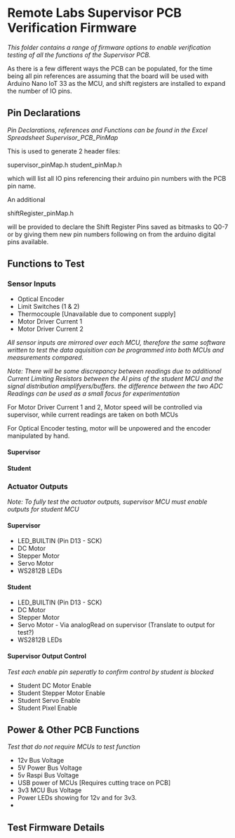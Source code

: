 # Remote Labs Supervisor PCB Verification Firmware

_This folder contains a range of firmware options to enable verification testing of all the functions of the Supervisor PCB._ <br>

As there is a few different ways the PCB can be populated, for the time being all pin references are assuming that the board will be used with Arduino Nano IoT 33 as the MCU, and shift registers
are installed to expand the number of IO pins.


## Pin Declarations

_Pin Declarations, references and Functions can be found in the Excel Spreadsheet Supervisor_PCB_PinMap_

This is used to generate 2 header files:

supervisor_pinMap.h
student_pinMap.h

which will list all IO pins referencing their arduino pin numbers with the PCB pin name. 



An additional

shiftRegister_pinMap.h

will be provided to declare the Shift Register Pins saved as bitmasks to Q0-7 or by giving them new pin numbers following on from the arduino digital pins available. 



## Functions to Test

### Sensor Inputs

- Optical Encoder
- Limit Switches (1 & 2)
- Thermocouple [Unavailable due to component supply]
- Motor Driver Current 1
- Motor Driver Current 2


_All sensor inputs are mirrored over each MCU, therefore the same software written to test the data aquisition can be programmed into both MCUs and measurements compared._

_Note: There will be some discrepancy between readings due to additional Current Limiting Resistors between the AI pins of the student MCU and the signal distribution amplifyers/buffers. 
the difference between the two ADC Readings can be used as a small focus for experimentation_

For Motor Driver Current 1 and 2, Motor speed will be controlled via supervisor, while current readings are taken on both MCUs

For Optical Encoder testing, motor will be unpowered and the encoder manipulated by hand.


#### Supervisor

#### Student

### Actuator Outputs
_Note: To fully test the actuator outputs, supervisor MCU must enable outputs for student MCU_

#### Supervisor

- LED_BUILTIN  (Pin D13 - SCK)
- DC Motor
- Stepper Motor
- Servo Motor
- WS2812B LEDs


#### Student

- LED_BUILTIN   (Pin D13 - SCK)
- DC Motor
- Stepper Motor
- Servo Motor - Via analogRead on supervisor (Translate to output for test?)
- WS2812B LEDs

#### Supervisor Output Control
_Test each enable pin seperatly to confirm control by student is blocked_

- Student DC Motor Enable
- Student Stepper Motor Enable
- Student Servo Enable
- Student Pixel Enable




## Power & Other PCB Functions
_Test that do not require MCUs to test function_

- 12v Bus Voltage
- 5V Power Bus Voltage
- 5v Raspi Bus Voltage
- USB power of MCUs [Requires cutting trace on PCB]
- 3v3 MCU Bus Voltage
- Power LEDs showing for 12v and for 3v3.
-


## Test Firmware Details

